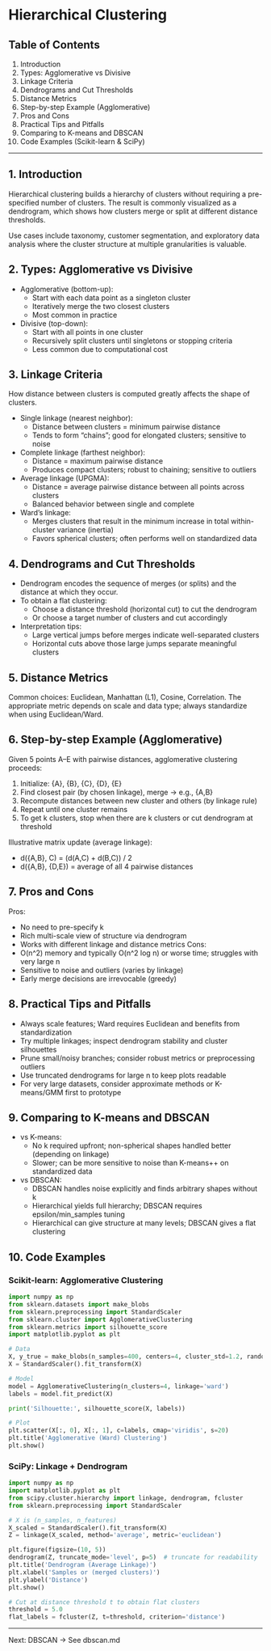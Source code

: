 # Hierarchical Clustering

## Table of Contents
1. Introduction
2. Types: Agglomerative vs Divisive
3. Linkage Criteria
4. Dendrograms and Cut Thresholds
5. Distance Metrics
6. Step-by-step Example (Agglomerative)
7. Pros and Cons
8. Practical Tips and Pitfalls
9. Comparing to K-means and DBSCAN
10. Code Examples (Scikit-learn & SciPy)

---

## 1. Introduction
Hierarchical clustering builds a hierarchy of clusters without requiring a pre-specified number of clusters. The result is commonly visualized as a dendrogram, which shows how clusters merge or split at different distance thresholds.

Use cases include taxonomy, customer segmentation, and exploratory data analysis where the cluster structure at multiple granularities is valuable.

## 2. Types: Agglomerative vs Divisive
- Agglomerative (bottom-up):
  - Start with each data point as a singleton cluster
  - Iteratively merge the two closest clusters
  - Most common in practice
- Divisive (top-down):
  - Start with all points in one cluster
  - Recursively split clusters until singletons or stopping criteria
  - Less common due to computational cost

## 3. Linkage Criteria
How distance between clusters is computed greatly affects the shape of clusters.
- Single linkage (nearest neighbor):
  - Distance between clusters = minimum pairwise distance
  - Tends to form “chains”; good for elongated clusters; sensitive to noise
- Complete linkage (farthest neighbor):
  - Distance = maximum pairwise distance
  - Produces compact clusters; robust to chaining; sensitive to outliers
- Average linkage (UPGMA):
  - Distance = average pairwise distance between all points across clusters
  - Balanced behavior between single and complete
- Ward’s linkage:
  - Merges clusters that result in the minimum increase in total within-cluster variance (inertia)
  - Favors spherical clusters; often performs well on standardized data

## 4. Dendrograms and Cut Thresholds
- Dendrogram encodes the sequence of merges (or splits) and the distance at which they occur.
- To obtain a flat clustering:
  - Choose a distance threshold (horizontal cut) to cut the dendrogram
  - Or choose a target number of clusters and cut accordingly
- Interpretation tips:
  - Large vertical jumps before merges indicate well-separated clusters
  - Horizontal cuts above those large jumps separate meaningful clusters

## 5. Distance Metrics
Common choices: Euclidean, Manhattan (L1), Cosine, Correlation. The appropriate metric depends on scale and data type; always standardize when using Euclidean/Ward.

## 6. Step-by-step Example (Agglomerative)
Given 5 points A–E with pairwise distances, agglomerative clustering proceeds:
1) Initialize: {A}, {B}, {C}, {D}, {E}
2) Find closest pair (by chosen linkage), merge → e.g., {A,B}
3) Recompute distances between new cluster and others (by linkage rule)
4) Repeat until one cluster remains
5) To get k clusters, stop when there are k clusters or cut dendrogram at threshold

Illustrative matrix update (average linkage):
- d({A,B}, C) = (d(A,C) + d(B,C)) / 2
- d({A,B}, {D,E}) = average of all 4 pairwise distances

## 7. Pros and Cons
Pros:
- No need to pre-specify k
- Rich multi-scale view of structure via dendrogram
- Works with different linkage and distance metrics
Cons:
- O(n^2) memory and typically O(n^2 log n) or worse time; struggles with very large n
- Sensitive to noise and outliers (varies by linkage)
- Early merge decisions are irrevocable (greedy)

## 8. Practical Tips and Pitfalls
- Always scale features; Ward requires Euclidean and benefits from standardization
- Try multiple linkages; inspect dendrogram stability and cluster silhouettes
- Prune small/noisy branches; consider robust metrics or preprocessing outliers
- Use truncated dendrograms for large n to keep plots readable
- For very large datasets, consider approximate methods or K-means/GMM first to prototype

## 9. Comparing to K-means and DBSCAN
- vs K-means:
  - No k required upfront; non-spherical shapes handled better (depending on linkage)
  - Slower; can be more sensitive to noise than K-means++ on standardized data
- vs DBSCAN:
  - DBSCAN handles noise explicitly and finds arbitrary shapes without k
  - Hierarchical yields full hierarchy; DBSCAN requires epsilon/min_samples tuning
  - Hierarchical can give structure at many levels; DBSCAN gives a flat clustering

## 10. Code Examples

### Scikit-learn: Agglomerative Clustering
```python
import numpy as np
from sklearn.datasets import make_blobs
from sklearn.preprocessing import StandardScaler
from sklearn.cluster import AgglomerativeClustering
from sklearn.metrics import silhouette_score
import matplotlib.pyplot as plt

# Data
X, y_true = make_blobs(n_samples=400, centers=4, cluster_std=1.2, random_state=42)
X = StandardScaler().fit_transform(X)

# Model
model = AgglomerativeClustering(n_clusters=4, linkage='ward')
labels = model.fit_predict(X)

print('Silhouette:', silhouette_score(X, labels))

# Plot
plt.scatter(X[:, 0], X[:, 1], c=labels, cmap='viridis', s=20)
plt.title('Agglomerative (Ward) Clustering')
plt.show()
```

### SciPy: Linkage + Dendrogram
```python
import numpy as np
import matplotlib.pyplot as plt
from scipy.cluster.hierarchy import linkage, dendrogram, fcluster
from sklearn.preprocessing import StandardScaler

# X is (n_samples, n_features)
X_scaled = StandardScaler().fit_transform(X)
Z = linkage(X_scaled, method='average', metric='euclidean')

plt.figure(figsize=(10, 5))
dendrogram(Z, truncate_mode='level', p=5)  # truncate for readability
plt.title('Dendrogram (Average Linkage)')
plt.xlabel('Samples or (merged clusters)')
plt.ylabel('Distance')
plt.show()

# Cut at distance threshold t to obtain flat clusters
threshold = 5.0
flat_labels = fcluster(Z, t=threshold, criterion='distance')
```

---

Next: DBSCAN → See dbscan.md
